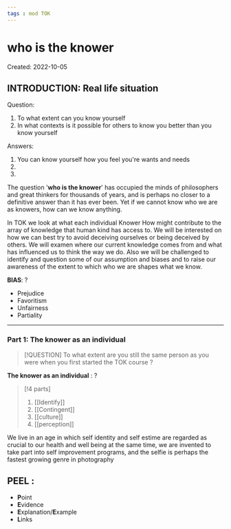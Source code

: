 ```yaml
---
tags : mod TOK
---
```

# who is the knower
Created: 2022-10-05

## INTRODUCTION: **Real life situation**

Question:
1. To what extent can you know yourself 
2. In what contexts is it possible for others to know you better than you know yourself

Answers: 
1. You can know yourself how you feel you're wants and needs
2. 
3. 


The question '**who is the knower**' has occupied the minds of philosophers and great thinkers for thousands of years, and is perhaps no closer to a definitive answer than it has ever been. Yet if we cannot know who we are as knowers, how can we know anything. 

In TOK we look at what each individual Knower 
How might contribute to the array of knowledge that human kind has access to. We will be interested on how we can best try to avoid deceiving ourselves or being deceived by others. We will examen where our current knowledge comes from and what has influenced us to think the way we do. Also we will be challenged to identify and question some of our assumption and biases and to raise our awareness of the extent to which who we are shapes what we know. 

**BIAS**: 
?
- Prejudice 
- Favoritism
- Unfairness 
- Partiality 
<!--SR:!2022-10-20,1,230-->

---- 

### Part 1: **The knower as an individual** 
>[!QUESTION] 
>To what extent are you still the same person as you were when you first started the TOK course ?

**The knower as an individual** :
?
>[!4 parts] 
>1. [[Identify]] 
>2. [[Contingent]] 
>3. [[culture]] 
>4. [[perception]] 
<!--SR:!2022-10-20,1,230-->

We live in an age in which self identity and self estime are regarded as crucial to our health and well being at the same time, we are invented to take part into self improvement programs, and the selfie is perhaps the fastest growing genre in photography

## **PEEL :**
- **P**oint
- **E**vidence
- **E**xplanation/**E**xample
- **L**inks

